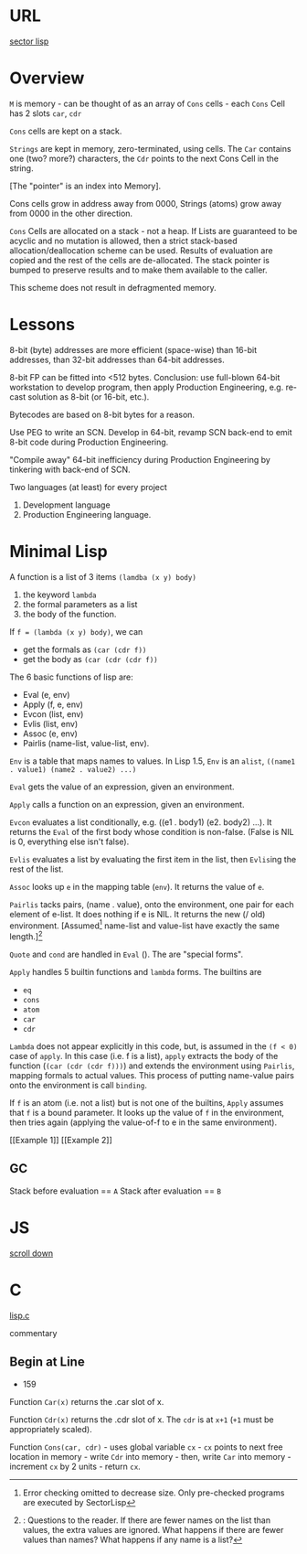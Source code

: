 # URL
[sector lisp](https://justine.lol/sectorlisp2/#listing)
# Overview
`M` is memory
	- can be thought of as an array of `Cons` cells
	- each `Cons` Cell has 2 slots `car`, `cdr`

`Cons` cells are kept on a stack.

`Strings` are kept in memory, zero-terminated, using cells.  The `Car` contains one (two? more?) characters, the `Cdr` points to the next Cons Cell in the string.

[The "pointer" is an index into Memory].

Cons cells grow in address away from 0000, Strings (atoms) grow away from 0000 in the other direction.

`Cons` Cells are allocated on a stack - not a heap.  If Lists are guaranteed to be acyclic and no mutation is allowed, then a strict stack-based allocation/deallocation scheme can be used.  Results of evaluation are copied and the rest of the cells are de-allocated.  The stack pointer is bumped to preserve results and to make them available to the caller.

This scheme does not result in defragmented memory.
# Lessons
8-bit (byte) addresses are more efficient (space-wise) than 16-bit addresses, than 32-bit addresses than 64-bit addresses.

8-bit FP can be fitted into <512 bytes.  Conclusion: use full-blown 64-bit workstation to develop program, then apply Production Engineering, e.g. re-cast solution as 8-bit (or 16-bit, etc.).

Bytecodes are based on 8-bit bytes for a reason.

Use PEG to write an SCN.  Develop in 64-bit, revamp SCN back-end to emit 8-bit code during Production Engineering.

"Compile away" 64-bit inefficiency during Production Engineering by tinkering with back-end of SCN.

Two languages (at least) for every project
1. Development language
2. Production Engineering language.

# Minimal Lisp
A function is a list of 3 items `(lamdba (x y) body)`
1. the keyword `lambda`
2. the formal parameters as a list
3. the body of the function.

If `f = (lambda (x y) body)`, we can
- get the formals as `(car (cdr f))`
- get the body as `(car (cdr (cdr f))`


The 6 basic functions of lisp are:
- Eval (e, env)
- Apply (f, e, env)
- Evcon (list, env)
- Evlis (list, env)
- Assoc (e, env)
- Pairlis (name-list, value-list, env).

`Env` is a table that maps names to values.  In Lisp 1.5, `Env` is an `alist`, `((name1 . value1) (name2 . value2) ...)`

`Eval` gets the value of an expression, given an environment.

`Apply` calls a function on an expression, given an environment.

`Evcon` evaluates a list conditionally, e.g. ((e1 . body1) (e2. body2) ...).  It returns the `Eval` of the first body whose condition is non-false.  (False is NIL is 0, everything else isn't false).

`Evlis` evaluates a list by evaluating the first item in the list, then `Evlis`ing the rest of the list.

`Assoc` looks up `e` in the mapping table (`env`).  It returns the value of `e`.

`Pairlis` tacks pairs, (name . value), onto the environment, one pair for each element of e-list.  It does nothing if e is NIL.  It returns the new (/ old) environment. [Assumed[^1] name-list and value-list have exactly the same length.][^2]

[^1]: Error checking omitted to decrease size.  Only pre-checked programs are executed by SectorLisp

[^2]:: Questions to the reader.  If there are fewer names on the list than values, the extra values are ignored.  What happens if there are fewer values than names?  What happens if any name is a list?

`Quote` and `cond` are handled in `Eval` ().  The are "special forms".

`Apply` handles 5 builtin functions and `lambda` forms.  The builtins are 
- `eq`
- `cons`
- `atom`
- `car`
- `cdr`

`Lambda` does not appear explicitly in this code, but, is assumed in the `(f < 0)` case of `apply`.  In this case (i.e. f is a list), `apply` extracts the body of the function (`(car (cdr (cdr f)))`) and extends the environment using `Pairlis`, mapping formals to actual values.  This process of putting name-value pairs onto the environment is call `binding`.

If `f` is an atom (i.e. not a list) but is not one of the builtins, `Apply` assumes that `f` is a bound parameter.  It looks up the value of `f` in the environment, then tries again (applying the value-of-f to e in the same environment).

[[Example 1]]
[[Example 2]]


 ## GC

Stack before evaluation == `A`
Stack after evaluation == `B`


# JS
[scroll down](https://justine.lol/sectorlisp2/lisp.js)
# C
[lisp.c](https://github.com/jart/sectorlisp/blob/main/lisp.c)

commentary
## Begin at Line
- 159

Function `Car(x)` returns the .car slot of x.

Function `Cdr(x)` returns the .cdr slot of x.  The `cdr` is at `x+1` (`+1` must be appropriately scaled).

Function `Cons(car, cdr)`
	- uses global variable `cx`
	- `cx` points to next free location in memory
	- write `Cdr` into memory
	- then, write `Car` into memory
	- increment `cx` by 2 units
	- return `cx`.